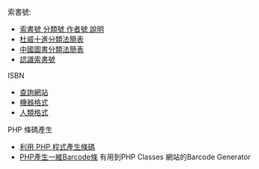 索書號:

  * [索書號 分類號 作者號 說明](http://www.ea.sinica.edu.tw/library_05_look.php?libr_num=42&page=1)
  * [杜威十進分類法簡表](http://las.sinica.edu.tw/screens/DDC.html)
  * [中國圖書分類法簡表](http://las.sinica.edu.tw/screens/cc.html)
  * [認識索書號](http://lib01.nkuht.edu.tw/training/call_no.htm)

ISBN

  * [查詢網站](http://slashtsai.wordpress.com/2011/12/14/isbn-%E6%9F%A5%E8%A9%A2%E7%B6%B2%E7%AB%99/ISBN)
  * [機器格式](http://192.83.186.170/search*cht?/i9789861814452/i9789861814452/0,0,0/marc&FF=i9789861814452)
  * [人類格式](http://192.83.186.170/search*cht?/i9789861814452/i9789861814452/0,0,0/frameset&FF=i9789861814452)

PHP 條碼產生

  * [利用 PHP 程式產生條碼](http://bojack.pixnet.net/blog/post/3780245-%E5%88%A9%E7%94%A8-php-%E7%A8%8B%E5%BC%8F%E7%94%A2%E7%94%9F%E6%A2%9D%E7%A2%BC)
  * [PHP產生一維Barcode條](http://blog.roodo.com/pokey/archives/16354565.html) 有用到PHP Classes 網站的Barcode Generator